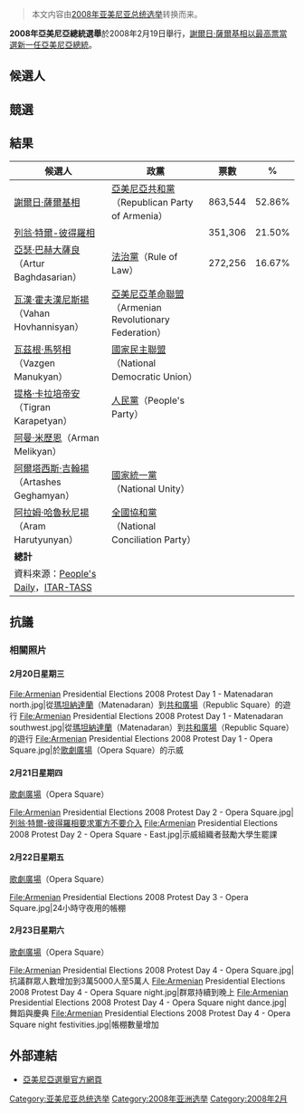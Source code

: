 > 本文内容由[2008年亚美尼亚总统选举](https://zh.wikipedia.org/wiki/2008年亚美尼亚总统选举)转换而来。


**2008年亞美尼亞總統選舉**於2008年2月19日舉行，[謝爾日·薩爾基相以最高票當選新一任](https://zh.wikipedia.org/wiki/謝爾日·薩爾基相 "wikilink")[亞美尼亞](https://zh.wikipedia.org/wiki/亞美尼亞 "wikilink")[總統](https://zh.wikipedia.org/wiki/亞美尼亞總統 "wikilink")。

## 候選人

## 競選

## 結果

| 候選人                                                                                                                                                                                                                | 政黨                                                                                               | 票數      | %      |
| ------------------------------------------------------------------------------------------------------------------------------------------------------------------------------------------------------------------ | ------------------------------------------------------------------------------------------------ | ------- | ------ |
| [謝爾日·薩爾基相](https://zh.wikipedia.org/wiki/謝爾日·薩爾基相 "wikilink")                                                                                                                                                      | [亞美尼亞共和黨](https://zh.wikipedia.org/wiki/亞美尼亞共和黨 "wikilink")（Republican Party of Armenia）         | 863,544 | 52.86% |
| [列翁·特爾-彼得羅相](https://zh.wikipedia.org/wiki/列翁·特爾-彼得羅相 "wikilink")                                                                                                                                                  |                                                                                                  | 351,306 | 21.50% |
| [亞瑟·巴赫大薩良](https://zh.wikipedia.org/wiki/亞瑟·巴赫大薩良 "wikilink")（Artur Baghdasarian）                                                                                                                                  | [法治黨](https://zh.wikipedia.org/wiki/法治黨 "wikilink")（Rule of Law）                                 | 272,256 | 16.67% |
| [瓦漢·霍夫漢尼斯揚](https://zh.wikipedia.org/wiki/瓦漢·霍夫漢尼斯揚 "wikilink")（Vahan Hovhannisyan）                                                                                                                                | [亞美尼亞革命聯盟](https://zh.wikipedia.org/wiki/亞美尼亞革命聯盟 "wikilink")（Armenian Revolutionary Federation） |         |        |
| [瓦茲根·馬努相](https://zh.wikipedia.org/wiki/瓦茲根·馬努相 "wikilink")（Vazgen Manukyan）                                                                                                                                       | [國家民主聯盟](https://zh.wikipedia.org/wiki/國家民主聯盟 "wikilink")（National Democratic Union）             |         |        |
| [提格·卡拉培帝安](https://zh.wikipedia.org/wiki/提格·卡拉培帝安 "wikilink")（Tigran Karapetyan）                                                                                                                                   | [人民黨](https://zh.wikipedia.org/wiki/人民黨_\(亞美尼亞\) "wikilink")（People's Party）                     |         |        |
| [阿曼·米歷恩](https://zh.wikipedia.org/wiki/阿曼·米歷恩 "wikilink")（Arman Melikyan）                                                                                                                                          |                                                                                                  |         |        |
| [阿爾塔西斯·吉翰揚](https://zh.wikipedia.org/wiki/阿爾塔西斯·吉翰揚 "wikilink")（Artashes Geghamyan）                                                                                                                                | [國家統一黨](https://zh.wikipedia.org/wiki/國家統一黨 "wikilink")（National Unity）                          |         |        |
| [阿拉姆·哈魯秋尼揚](https://zh.wikipedia.org/wiki/阿拉姆·哈魯秋尼揚 "wikilink")（Aram Harutyunyan）                                                                                                                                  | [全國協和黨](https://zh.wikipedia.org/wiki/全國協和黨 "wikilink")（National Conciliation Party）             |         |        |
| **總計**                                                                                                                                                                                                             |                                                                                                  |         |        |
| 資料來源：[People's Daily](http://news.xinhuanet.com/english/2008-02/20/content_7637405.htm)，[ITAR-TASS](https://web.archive.org/web/20080308073722/http://www.itar-tass.com/eng/level2.html?NewsID=12407071&PageNum=0) |                                                                                                  |         |        |

## 抗議

### 相關照片

#### 2月20日星期三

<File:Armenian> Presidential Elections 2008 Protest Day 1 - Matenadaran north.jpg|從[瑪坦納達蘭](https://zh.wikipedia.org/wiki/瑪坦納達蘭 "wikilink")（Matenadaran）到[共和廣場](https://zh.wikipedia.org/wiki/共和國廣場_\(葉里溫\) "wikilink")（Republic Square）的遊行 <File:Armenian> Presidential Elections 2008 Protest Day 1 - Matenadaran southwest.jpg|從[瑪坦納達蘭](https://zh.wikipedia.org/wiki/瑪坦納達蘭 "wikilink")（Matenadaran）到[共和廣場](https://zh.wikipedia.org/wiki/共和國廣場_\(葉里溫\) "wikilink")（Republic Square）的遊行 <File:Armenian> Presidential Elections 2008 Protest Day 1 - Opera Square.jpg|於[歌劇廣場](https://zh.wikipedia.org/wiki/歌劇廣場 "wikilink")（Opera Square）的示威

#### 2月21日星期四

[歌劇廣場](https://zh.wikipedia.org/wiki/歌劇廣場 "wikilink")（Opera Square）

<File:Armenian> Presidential Elections 2008 Protest Day 2 - Opera Square.jpg|[列翁·特爾-彼得羅相要求軍方不要介入](https://zh.wikipedia.org/wiki/列翁·特爾-彼得羅相 "wikilink") <File:Armenian> Presidential Elections 2008 Protest Day 2 - Opera Square - East.jpg|示威組織者鼓勵大學生罷課

#### 2月22日星期五

[歌劇廣場](https://zh.wikipedia.org/wiki/歌劇廣場 "wikilink")（Opera Square）

<File:Armenian> Presidential Elections 2008 Protest Day 3 - Opera Square.jpg|24小時守夜用的帳棚

#### 2月23日星期六

[歌劇廣場](https://zh.wikipedia.org/wiki/歌劇廣場 "wikilink")（Opera Square）

<File:Armenian> Presidential Elections 2008 Protest Day 4 - Opera Square.jpg|抗議群眾人數增加到3萬5000人至5萬人 <File:Armenian> Presidential Elections 2008 Protest Day 4 - Opera Square night.jpg|群眾持續到晚上 <File:Armenian> Presidential Elections 2008 Protest Day 4 - Opera Square night dance.jpg|舞蹈與慶典 <File:Armenian> Presidential Elections 2008 Protest Day 4 - Opera Square night festivities.jpg|帳棚數量增加

## 外部連結

  - [亞美尼亞選舉官方網頁](http://www.elections.am/Default.aspx)

[Category:亚美尼亚总统选举](https://zh.wikipedia.org/wiki/Category:亚美尼亚总统选举 "wikilink") [Category:2008年亚洲选举](https://zh.wikipedia.org/wiki/Category:2008年亚洲选举 "wikilink") [Category:2008年2月](https://zh.wikipedia.org/wiki/Category:2008年2月 "wikilink")